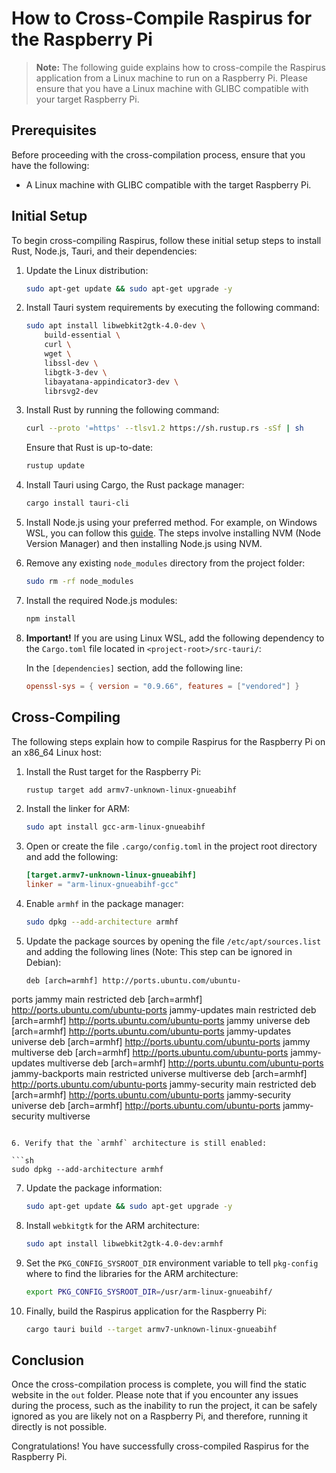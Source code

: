 # How to Cross-Compile Raspirus for the Raspberry Pi

> **Note:** The following guide explains how to cross-compile the Raspirus application from a Linux machine to run on a Raspberry Pi. Please ensure that you have a Linux machine with GLIBC compatible with your target Raspberry Pi.

## Prerequisites

Before proceeding with the cross-compilation process, ensure that you have the following:

- A Linux machine with GLIBC compatible with the target Raspberry Pi.

## Initial Setup

To begin cross-compiling Raspirus, follow these initial setup steps to install Rust, Node.js, Tauri, and their dependencies:

1. Update the Linux distribution:

   ```sh
   sudo apt-get update && sudo apt-get upgrade -y
   ```

2. Install Tauri system requirements by executing the following command:

   ```sh
   sudo apt install libwebkit2gtk-4.0-dev \
       build-essential \
       curl \
       wget \
       libssl-dev \
       libgtk-3-dev \
       libayatana-appindicator3-dev \
       librsvg2-dev
   ```

3. Install Rust by running the following command:

   ```sh
   curl --proto '=https' --tlsv1.2 https://sh.rustup.rs -sSf | sh
   ```

   Ensure that Rust is up-to-date:

   ```sh
   rustup update
   ```

4. Install Tauri using Cargo, the Rust package manager:

   ```sh
   cargo install tauri-cli
   ```

5. Install Node.js using your preferred method. For example, on Windows WSL, you can follow this [guide](https://learn.microsoft.com/en-us/windows/dev-environment/javascript/nodejs-on-wsl#install-nvm-nodejs-and-npm). The steps involve installing NVM (Node Version Manager) and then installing Node.js using NVM.

6. Remove any existing `node_modules` directory from the project folder:

   ```sh
   sudo rm -rf node_modules
   ```

7. Install the required Node.js modules:

   ```sh
   npm install
   ```

8. **Important!** If you are using Linux WSL, add the following dependency to the `Cargo.toml` file located in `<project-root>/src-tauri/`:

   In the `[dependencies]` section, add the following line:

   ```toml
   openssl-sys = { version = "0.9.66", features = ["vendored"] }
   ```

## Cross-Compiling

The following steps explain how to compile Raspirus for the Raspberry Pi on an x86_64 Linux host:

1. Install the Rust target for the Raspberry Pi:

   ```sh
   rustup target add armv7-unknown-linux-gnueabihf
   ```

2. Install the linker for ARM:

   ```sh
   sudo apt install gcc-arm-linux-gnueabihf
   ```

3. Open or create the file `.cargo/config.toml` in the project root directory and add the following:

   ```toml
   [target.armv7-unknown-linux-gnueabihf]
   linker = "arm-linux-gnueabihf-gcc"
   ```

4. Enable `armhf` in the package manager:

   ```sh
   sudo dpkg --add-architecture armhf
   ```

5. Update the package sources by opening the file `/etc/apt/sources.list` and adding the following lines (Note: This step can be ignored in Debian):

   ```plaintext
   deb [arch=armhf] http://ports.ubuntu.com/ubuntu-

ports jammy main restricted
   deb [arch=armhf] http://ports.ubuntu.com/ubuntu-ports jammy-updates main restricted
   deb [arch=armhf] http://ports.ubuntu.com/ubuntu-ports jammy universe
   deb [arch=armhf] http://ports.ubuntu.com/ubuntu-ports jammy-updates universe
   deb [arch=armhf] http://ports.ubuntu.com/ubuntu-ports jammy multiverse
   deb [arch=armhf] http://ports.ubuntu.com/ubuntu-ports jammy-updates multiverse
   deb [arch=armhf] http://ports.ubuntu.com/ubuntu-ports jammy-backports main restricted universe multiverse
   deb [arch=armhf] http://ports.ubuntu.com/ubuntu-ports jammy-security main restricted
   deb [arch=armhf] http://ports.ubuntu.com/ubuntu-ports jammy-security universe
   deb [arch=armhf] http://ports.ubuntu.com/ubuntu-ports jammy-security multiverse
   ```

6. Verify that the `armhf` architecture is still enabled:

   ```sh
   sudo dpkg --add-architecture armhf
   ```

7. Update the package information:

   ```sh
   sudo apt-get update && sudo apt-get upgrade -y
   ```

8. Install `webkitgtk` for the ARM architecture:

   ```sh
   sudo apt install libwebkit2gtk-4.0-dev:armhf
   ```

9. Set the `PKG_CONFIG_SYSROOT_DIR` environment variable to tell `pkg-config` where to find the libraries for the ARM architecture:

   ```sh
   export PKG_CONFIG_SYSROOT_DIR=/usr/arm-linux-gnueabihf/
   ```

10. Finally, build the Raspirus application for the Raspberry Pi:

    ```sh
    cargo tauri build --target armv7-unknown-linux-gnueabihf
    ```

## Conclusion

Once the cross-compilation process is complete, you will find the static website in the `out` folder. Please note that if you encounter any issues during the process, such as the inability to run the project, it can be safely ignored as you are likely not on a Raspberry Pi, and therefore, running it directly is not possible.

Congratulations! You have successfully cross-compiled Raspirus for the Raspberry Pi.